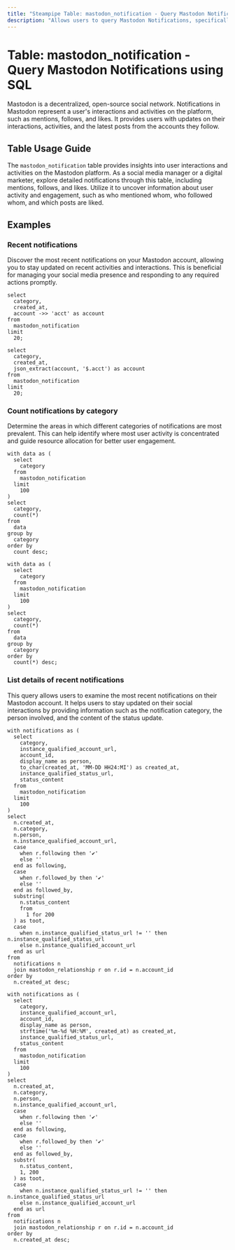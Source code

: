 ```yaml
---
title: "Steampipe Table: mastodon_notification - Query Mastodon Notifications using SQL"
description: "Allows users to query Mastodon Notifications, specifically providing insights into user interactions and activities on the Mastodon platform."
---
```


# Table: mastodon_notification - Query Mastodon Notifications using SQL

Mastodon is a decentralized, open-source social network. Notifications in Mastodon represent a user's interactions and activities on the platform, such as mentions, follows, and likes. It provides users with updates on their interactions, activities, and the latest posts from the accounts they follow.

## Table Usage Guide

The `mastodon_notification` table provides insights into user interactions and activities on the Mastodon platform. As a social media manager or a digital marketer, explore detailed notifications through this table, including mentions, follows, and likes. Utilize it to uncover information about user activity and engagement, such as who mentioned whom, who followed whom, and which posts are liked.

## Examples

### Recent notifications
Discover the most recent notifications on your Mastodon account, allowing you to stay updated on recent activities and interactions. This is beneficial for managing your social media presence and responding to any required actions promptly.

```sql+postgres
select
  category,
  created_at,
  account ->> 'acct' as account
from
  mastodon_notification
limit
  20;
```

```sql+sqlite
select
  category,
  created_at,
  json_extract(account, '$.acct') as account
from
  mastodon_notification
limit
  20;
```

### Count notifications by category
Determine the areas in which different categories of notifications are most prevalent. This can help identify where most user activity is concentrated and guide resource allocation for better user engagement.

```sql+postgres
with data as (
  select
    category
  from
    mastodon_notification
  limit
    100
)
select
  category,
  count(*)
from
  data
group by
  category
order by
  count desc;
```

```sql+sqlite
with data as (
  select
    category
  from
    mastodon_notification
  limit
    100
)
select
  category,
  count(*)
from
  data
group by
  category
order by
  count(*) desc;
```

### List details of recent notifications
This query allows users to examine the most recent notifications on their Mastodon account. It helps users to stay updated on their social interactions by providing information such as the notification category, the person involved, and the content of the status update.

```sql+postgres
with notifications as (
  select
    category,
    instance_qualified_account_url,
    account_id,
    display_name as person,
    to_char(created_at, 'MM-DD HH24:MI') as created_at,
    instance_qualified_status_url,
    status_content
  from
    mastodon_notification
  limit
    100
)
select
  n.created_at,
  n.category,
  n.person,
  n.instance_qualified_account_url,
  case
    when r.following then '✔️'
    else ''
  end as following,
  case
    when r.followed_by then '✔️'
    else ''
  end as followed_by,
  substring(
    n.status_content
    from
      1 for 200
  ) as toot,
  case
    when n.instance_qualified_status_url != '' then n.instance_qualified_status_url
    else n.instance_qualified_account_url
  end as url
from
  notifications n
  join mastodon_relationship r on r.id = n.account_id
order by
  n.created_at desc;
```

```sql+sqlite
with notifications as (
  select
    category,
    instance_qualified_account_url,
    account_id,
    display_name as person,
    strftime('%m-%d %H:%M', created_at) as created_at,
    instance_qualified_status_url,
    status_content
  from
    mastodon_notification
  limit
    100
)
select
  n.created_at,
  n.category,
  n.person,
  n.instance_qualified_account_url,
  case
    when r.following then '✔️'
    else ''
  end as following,
  case
    when r.followed_by then '✔️'
    else ''
  end as followed_by,
  substr(
    n.status_content,
    1, 200
  ) as toot,
  case
    when n.instance_qualified_status_url != '' then n.instance_qualified_status_url
    else n.instance_qualified_account_url
  end as url
from
  notifications n
  join mastodon_relationship r on r.id = n.account_id
order by
  n.created_at desc;
```